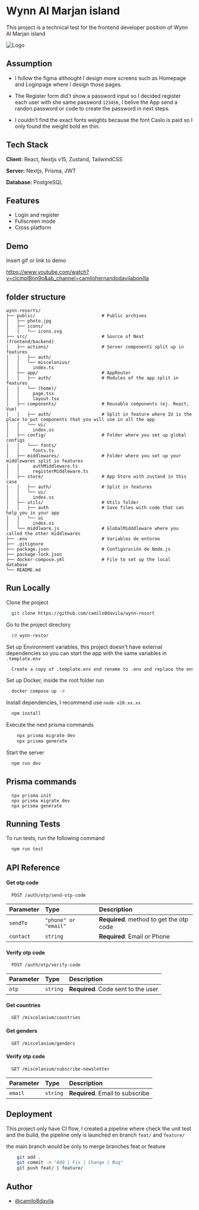 
# Wynn Al Marjan island

This project is a technical test for the frontend developer position of Wynn Al Marjan island




![Logo](https://download.logo.wine/logo/Wynn_Resorts/Wynn_Resorts-Logo.wine.png)


## Assumption

- I follow the figma althought I design more screens such as Homepage and Loginpage where I design those pages.

- The Register form did't show a password input so I decided register each user with she same password ```123456```, I belive the App send a randon password or code to create the password in next steps.

- I couldn't find the exact fonts weights because the font Caslo is paid so I only found the weight bold en thin.


## Tech Stack

**Client:** React, Nextjs v15, Zustand, TailwindCSS

**Server:** Nextjs, Prisma, JWT

**Database:** PostgreSQL


## Features

- Login and register
- Fullscreen mode
- Cross platform


## Demo

Insert gif or link to demo

https://www.youtube.com/watch?v=clcmpIBnn9o&ab_channel=camilohernandodavilabonilla
## folder structure

```
wynn-resorts/
├── public/                         # Public archives 
│   ├── photo.jpg
│   ├── icons/
│   │   └── icons.svg
├── src/                            # Source of Next (frontend/backend)
│   ├── actions/                    # Server components split up in features
│   │   ├── auth/
│   │   └── miscelanius/
│   │     index.ts 
│   ├── app/                        # AppRouter
│   │   ├── auth/                   # Modules of the app split in features
│   │   └── (home)/
│   │     page.tsx 
│   │     layout.tsx 
│   ├── components/                 # Reusable components (ej. React, Vue)
│   │   ├── auth/                   # Split in feature where IU is the place to put components that you will use in all the app
│   │   └── ui/
│   │     index.ss
│   ├── config/                     # Folder where you set up global configs
│   │   └─── fonts/
│   │     fonts.ts
│   ├── middlewares/                # Folder where you set up your middlewares split in features
│   │     authMiddleware.ts
│   │     registerMiddleware.ts
│   ├── store/                      # App Store with zustand in this case
│   │   ├── auth/                   # Split in features
│   │   └── ui/
│   │     index.ss
│   ├── utils/                      # Utils folder
│   │   ├── auth                    # Save files with code that can help you in your app
│   │   └── ui
│   │     index.ss
│   └── middlware.js                # GlobalMidddleware where you called the other middlewares
├── .env                            # Variables de entorno
├── .gitignore
├── package.json                    # Configuración de Node.js
├── package-lock.json
├── docker-compose.yml              # File to set up the local database
└── README.md
```
## Run Locally

Clone the project

```bash
  git clone https://github.com/camilo8davila/wynn-resort
```

Go to the project directory

```bash
  cd wynn-restor
```

Set up Environment variables, this project doesn't have external dependencies so you can start the app with the same variables in ```.template.env```

```bash
  Create a copy of .template.env end rename to .env and replace the enviroments
```

Set up Docker, inside the root folder run

```bash
  docker compose up -d
```

Install dependencies, I recommend use ```node v20.xx.xx``` 

```bash
  npm install
```

Execute the next prisma commands

```bash
    npx prisma migrate dev
    npx prisma generate
```

Start the server

```bash
  npm run dev
```


## Prisma commands

```
  npx prisma init
  npx prisma migrate dev
  npx prisma generate
```


## Running Tests

To run tests, run the following command

```bash
  npm run test
```


## API Reference

#### Get otp code

```http
  POST /auth/otp/send-otp-code
```

| Parameter | Type     | Description                |
| :-------- | :------- | :------------------------- |
| `sendTo`  | `"phone" or "email"` | **Required**. method to get the otp code  |
| `contact` | `string` | **Required**. Email or Phone |


#### Verify otp code

```http
  POST /auth/otp/verify-code
```

| Parameter | Type     | Description                |
| :-------- | :------- | :------------------------- |
| `otp` | `string` | **Required**. Code sent to the user |


#### Get countries

```http
  GET /miscelanium/countries
```

#### Get genders

```http
  GET /miscelanium/genders
```

#### Verify otp code

```http
  GET /miscelanium/subscribe-newsletter
```

| Parameter | Type     | Description                |
| :-------- | :------- | :------------------------- |
| `email` | `string` | **Required**. Email to subscribe |



## Deployment

This project only have CI flow, I created a pipeline where check the unit test and the build, the pipeline only is launched en branch ```feat/``` and ```feature/```

the main branch would be only to merge branches feat or feature

```bash
    git add .
    git commit -m "Add | Fix | Change | Bug"
    git push feat/ | feature/
```


## Author

- [@camilo8davila](https://github.com/camilo8davila/wynn-resort)


